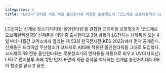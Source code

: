```yaml
---
categories: c
title: "LG전자 먼지통 자동 비움 올인원타워 적용한 로봇청소기 ‘코드제로 오브제컬렉션 R9’ 출시"
---
```

LG전자는 신개념 청소기거치대 ‘올인원타워’를 결합한 프리미엄 로봇청소기 ‘코드제로 오브제컬렉션 R9’ 신제품을 이달 중 출시한다고 3일 밝혔다.LG전자는 신제품을 오는 4일부터 나흘간 코엑스에서 열리는 제 53회 한국전자전(KES 2022)에서 먼저 공개한다.신제품은 프리미엄 무선청소기 코드제로 A9S에 적용된 올인원타워를 그대로 도입했다.코드제로 R9 전용 올인원타워는 로봇청소기의 먼지통을 자동으로 비우고 UVC(자외선) LED로 먼지봉투 속에 쌓인 먼지 표면의 세균 증식을 억제하는 신개념 충전거치대다.R9이 청소를 끝내고 올인